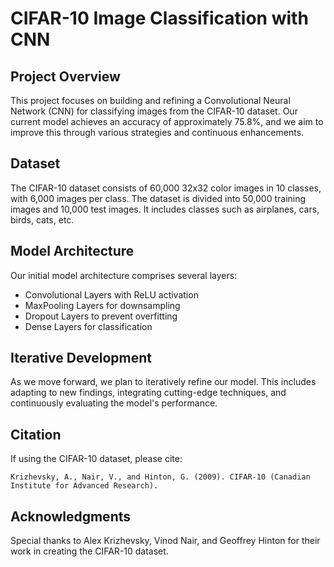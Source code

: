 # CIFAR-10 Image Classification with CNN

## Project Overview
This project focuses on building and refining a Convolutional Neural Network (CNN) for classifying images from the CIFAR-10 dataset. Our current model achieves an accuracy of approximately 75.8%, and we aim to improve this through various strategies and continuous enhancements.

## Dataset
The CIFAR-10 dataset consists of 60,000 32x32 color images in 10 classes, with 6,000 images per class. The dataset is divided into 50,000 training images and 10,000 test images. It includes classes such as airplanes, cars, birds, cats, etc.

## Model Architecture
Our initial model architecture comprises several layers:
- Convolutional Layers with ReLU activation
- MaxPooling Layers for downsampling
- Dropout Layers to prevent overfitting
- Dense Layers for classification

## Iterative Development
As we move forward, we plan to iteratively refine our model. This includes adapting to new findings, integrating cutting-edge techniques, and continuously evaluating the model's performance.

## Citation
If using the CIFAR-10 dataset, please cite:
```
Krizhevsky, A., Nair, V., and Hinton, G. (2009). CIFAR-10 (Canadian Institute for Advanced Research).
```

## Acknowledgments
Special thanks to Alex Krizhevsky, Vinod Nair, and Geoffrey Hinton for their work in creating the CIFAR-10 dataset.
